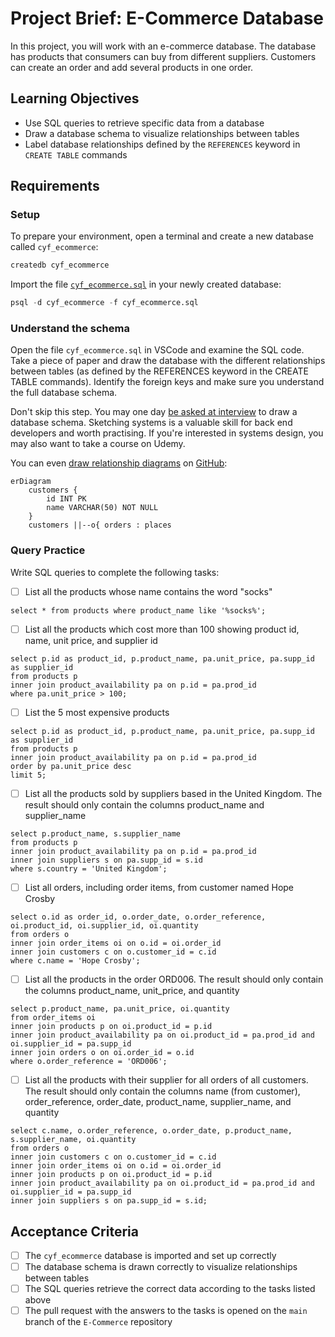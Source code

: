 # Project Brief: E-Commerce Database

In this project, you will work with an e-commerce database. The database has products that consumers can buy from different suppliers. Customers can create an order and add several products in one order.

## Learning Objectives

- Use SQL queries to retrieve specific data from a database
- Draw a database schema to visualize relationships between tables
- Label database relationships defined by the `REFERENCES` keyword in `CREATE TABLE` commands

## Requirements

### Setup

To prepare your environment, open a terminal and create a new database called `cyf_ecommerce`:

```sql
createdb cyf_ecommerce
```

Import the file [`cyf_ecommerce.sql`](./cyf_ecommerce.sql) in your newly created database:

```sql
psql -d cyf_ecommerce -f cyf_ecommerce.sql
```

### Understand the schema

Open the file `cyf_ecommerce.sql` in VSCode and examine the SQL code. Take a piece of paper and draw the database with the different relationships between tables (as defined by the REFERENCES keyword in the CREATE TABLE commands). Identify the foreign keys and make sure you understand the full database schema.

Don't skip this step. You may one day [be asked at interview](https://monzo.com/blog/2022/03/23/demystifying-the-backend-engineering-interview-process) to draw a database schema. Sketching systems is a valuable skill for back end developers and worth practising. If you're interested in systems design, you may also want to take a course on Udemy.

You can even [draw relationship diagrams](https://mermaid.js.org/syntax/entityRelationshipDiagram.html) on [GitHub](https://docs.github.com/en/get-started/writing-on-github/working-with-advanced-formatting/creating-diagrams):

```mermaid
erDiagram
    customers {
        id INT PK
        name VARCHAR(50) NOT NULL
    }
    customers ||--o{ orders : places
```

### Query Practice

Write SQL queries to complete the following tasks:

- [ ] List all the products whose name contains the word "socks"

```
select * from products where product_name like '%socks%';
```

- [ ] List all the products which cost more than 100 showing product id, name, unit price, and supplier id

```
select p.id as product_id, p.product_name, pa.unit_price, pa.supp_id as supplier_id
from products p
inner join product_availability pa on p.id = pa.prod_id
where pa.unit_price > 100;
```

- [ ] List the 5 most expensive products

```
select p.id as product_id, p.product_name, pa.unit_price, pa.supp_id as supplier_id
from products p
inner join product_availability pa on p.id = pa.prod_id
order by pa.unit_price desc
limit 5;
```

- [ ] List all the products sold by suppliers based in the United Kingdom. The result should only contain the columns product_name and supplier_name

```
select p.product_name, s.supplier_name
from products p
inner join product_availability pa on p.id = pa.prod_id
inner join suppliers s on pa.supp_id = s.id
where s.country = 'United Kingdom';
```

- [ ] List all orders, including order items, from customer named Hope Crosby

```
select o.id as order_id, o.order_date, o.order_reference, oi.product_id, oi.supplier_id, oi.quantity
from orders o
inner join order_items oi on o.id = oi.order_id
inner join customers c on o.customer_id = c.id
where c.name = 'Hope Crosby';
```

- [ ] List all the products in the order ORD006. The result should only contain the columns product_name, unit_price, and quantity

```
select p.product_name, pa.unit_price, oi.quantity
from order_items oi
inner join products p on oi.product_id = p.id
inner join product_availability pa on oi.product_id = pa.prod_id and oi.supplier_id = pa.supp_id
inner join orders o on oi.order_id = o.id
where o.order_reference = 'ORD006';
```

- [ ] List all the products with their supplier for all orders of all customers. The result should only contain the columns name (from customer), order_reference, order_date, product_name, supplier_name, and quantity

```
select c.name, o.order_reference, o.order_date, p.product_name, s.supplier_name, oi.quantity
from orders o
inner join customers c on o.customer_id = c.id
inner join order_items oi on o.id = oi.order_id
inner join products p on oi.product_id = p.id
inner join product_availability pa on oi.product_id = pa.prod_id and oi.supplier_id = pa.supp_id
inner join suppliers s on pa.supp_id = s.id;
```

## Acceptance Criteria

- [ ] The `cyf_ecommerce` database is imported and set up correctly
- [ ] The database schema is drawn correctly to visualize relationships between tables
- [ ] The SQL queries retrieve the correct data according to the tasks listed above
- [ ] The pull request with the answers to the tasks is opened on the `main` branch of the `E-Commerce` repository
